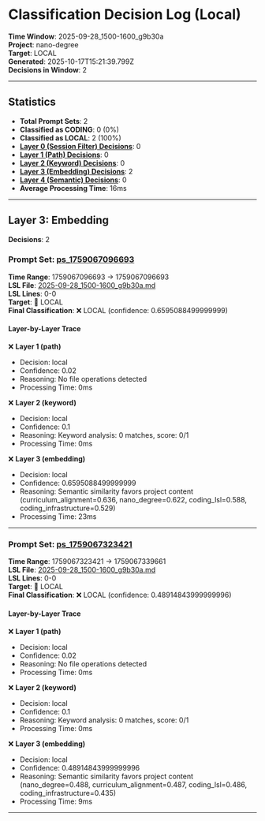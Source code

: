 # Classification Decision Log (Local)

**Time Window**: 2025-09-28_1500-1600_g9b30a<br>
**Project**: nano-degree<br>
**Target**: LOCAL<br>
**Generated**: 2025-10-17T15:21:39.799Z<br>
**Decisions in Window**: 2

---

## Statistics

- **Total Prompt Sets**: 2
- **Classified as CODING**: 0 (0%)
- **Classified as LOCAL**: 2 (100%)
- **[Layer 0 (Session Filter) Decisions](#layer-0-session-filter)**: 0
- **[Layer 1 (Path) Decisions](#layer-1-path)**: 0
- **[Layer 2 (Keyword) Decisions](#layer-2-keyword)**: 0
- **[Layer 3 (Embedding) Decisions](#layer-3-embedding)**: 2
- **[Layer 4 (Semantic) Decisions](#layer-4-semantic)**: 0
- **Average Processing Time**: 16ms

---

## Layer 3: Embedding

**Decisions**: 2

### Prompt Set: [ps_1759067096693](../../history/2025-09-28_1500-1600_g9b30a.md#ps_1759067096693)

**Time Range**: 1759067096693 → 1759067096693<br>
**LSL File**: [2025-09-28_1500-1600_g9b30a.md](../../history/2025-09-28_1500-1600_g9b30a.md#ps_1759067096693)<br>
**LSL Lines**: 0-0<br>
**Target**: 📍 LOCAL<br>
**Final Classification**: ❌ LOCAL (confidence: 0.6595088499999999)

#### Layer-by-Layer Trace

❌ **Layer 1 (path)**
- Decision: local
- Confidence: 0.02
- Reasoning: No file operations detected
- Processing Time: 0ms

❌ **Layer 2 (keyword)**
- Decision: local
- Confidence: 0.1
- Reasoning: Keyword analysis: 0 matches, score: 0/1
- Processing Time: 0ms

❌ **Layer 3 (embedding)**
- Decision: local
- Confidence: 0.6595088499999999
- Reasoning: Semantic similarity favors project content (curriculum_alignment=0.636, nano_degree=0.622, coding_lsl=0.588, coding_infrastructure=0.529)
- Processing Time: 23ms

---

### Prompt Set: [ps_1759067323421](../../history/2025-09-28_1500-1600_g9b30a.md#ps_1759067323421)

**Time Range**: 1759067323421 → 1759067339661<br>
**LSL File**: [2025-09-28_1500-1600_g9b30a.md](../../history/2025-09-28_1500-1600_g9b30a.md#ps_1759067323421)<br>
**LSL Lines**: 0-0<br>
**Target**: 📍 LOCAL<br>
**Final Classification**: ❌ LOCAL (confidence: 0.48914843999999996)

#### Layer-by-Layer Trace

❌ **Layer 1 (path)**
- Decision: local
- Confidence: 0.02
- Reasoning: No file operations detected
- Processing Time: 0ms

❌ **Layer 2 (keyword)**
- Decision: local
- Confidence: 0.1
- Reasoning: Keyword analysis: 0 matches, score: 0/1
- Processing Time: 0ms

❌ **Layer 3 (embedding)**
- Decision: local
- Confidence: 0.48914843999999996
- Reasoning: Semantic similarity favors project content (nano_degree=0.488, curriculum_alignment=0.487, coding_lsl=0.486, coding_infrastructure=0.435)
- Processing Time: 9ms

---

